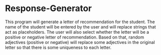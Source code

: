 # Response-Generator
This program will generate a letter of recommendation for the student. The name of the student will be entered by the user and will replace strings that act as placeholders. The user will also select whether the letter will be a positive or negative letter of recommendation. Based on that, random adjectives (positive or negative) will replace some adjectives in the original letter so that there is some uniqueness to each letter.
